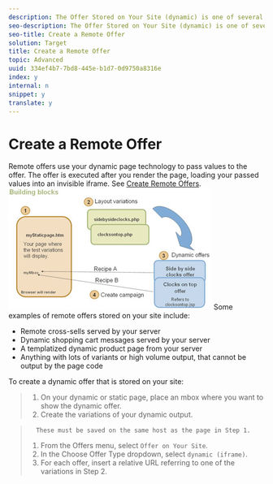 ```yaml
---
description: The Offer Stored on Your Site (dynamic) is one of several methods for serving dynamic content.
seo-description: The Offer Stored on Your Site (dynamic) is one of several methods for serving dynamic content.
seo-title: Create a Remote Offer
solution: Target
title: Create a Remote Offer
topic: Advanced
uuid: 334ef4b7-7bd8-445e-b1d7-0d9750a8316e
index: y
internal: n
snippet: y
translate: y
---
```


# Create a Remote Offer

Remote offers use your dynamic page technology to pass values to the offer. The offer is executed after you render the page, loading your passed values into an invisible iframe. See [Create Remote Offers](c_about-remote-offers.md#concept_657016A0E6174C22B89036E9C8A0170F). 
![](graphics/remote_offer_buildingblocks.jpg) 
Some examples of remote offers stored on your site include:

* Remote cross-sells served by your server
* Dynamic shopping cart messages served by your server
* A templatized dynamic product page from your server
* Anything with lots of variants or high volume output, that cannot be output by the page code

To create a dynamic offer that is stored on your site:

>1. On your dynamic or static page, place an mbox where you want to show the dynamic offer.
>1. Create the variations of your dynamic output.

>       These must be saved on the same host as the page in Step 1.
>1. From the Offers menu, select `Offer on Your Site`.
>1. In the Choose Offer Type dropdown, select `dynamic (iframe)`.
>1. For each offer, insert a relative URL referring to one of the variations in Step 2.
